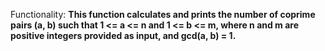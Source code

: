 Functionality: **This function calculates and prints the number of coprime pairs (a, b) such that 1 <= a <= n and 1 <= b <= m, where n and m are positive integers provided as input, and gcd(a, b) = 1.**